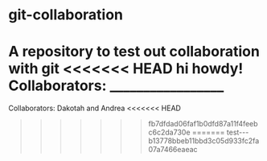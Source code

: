 # git-collaboration
A repository to test out collaboration with git
<<<<<<< HEAD
hi howdy!
Collaborators: _________________
=======

Collaborators: Dakotah and Andrea
<<<<<<< HEAD
>>>>>>> fb7dfdad06faf1b0dfd87a11f4feebc6c2da730e
=======
test---
>>>>>>> b13778bbeb11bbd3c05d933fc2fa07a7466eaeac
